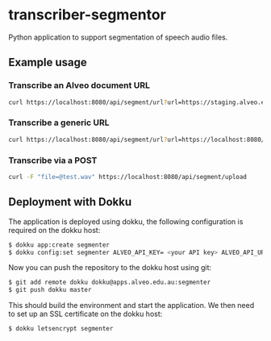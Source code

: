 # transcriber-segmentor
Python application to support segmentation of speech audio files.


## Example usage
### Transcribe an Alveo document URL
```bash
curl https://localhost:8080/api/segment/url?url=https://staging.alveo.edu.au/catalog/austalk/1_114_3_8_001/document/1_114_3_8_001-ch6-speaker16.wav
```

### Transcribe a generic URL
```bash
curl https://localhost:8080/api/segment/url?url=https://localhost:8080/test.wav
```

### Transcribe via a POST
```bash
curl -F "file=@test.wav" https://localhost:8080/api/segment/upload
```

## Deployment with Dokku

The application is deployed using dokku, the following configuration is required on the dokku host:

```bash
$ dokku app:create segmenter
$ dokku config:set segmenter ALVEO_API_KEY= <your API key> ALVEO_API_URL=http://app.alveo.edu.au/
```
Now you can push the repository to the dokku host using git:
```bash
$ git add remote dokku dokku@apps.alveo.edu.au:segmenter
$ git push dokku master
```
This should build the environment and start the application. We then need to set up an SSL certificate
on the dokku host:
```bash
$ dokku letsencrypt segmenter
```



